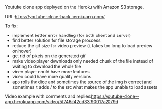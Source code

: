 Youtube clone app deployed on the Heroku with Amazon S3 storage.

URL:https://youtube-clone-back.herokuapp.com/

To fix:
- implement better error handling (for both client and server)
- find better solution for file storage proccess
- reduce the gif size for video preview (it takes too long to load preview on hover)
- get rid of pixels on the generated gif
- make video player downloads only needed chunk of the file instead of waiting to download the whole file
- video player could have more features
- video could have more quality versions
- app rolls the dice and sometimes the source of the img is correct and sometimes it adds / to the src what makes the app unable to load assets

Video example with comments and replies:https://youtube-clone--app.herokuapp.com/video/5f746d42cd33f90017a2079d

